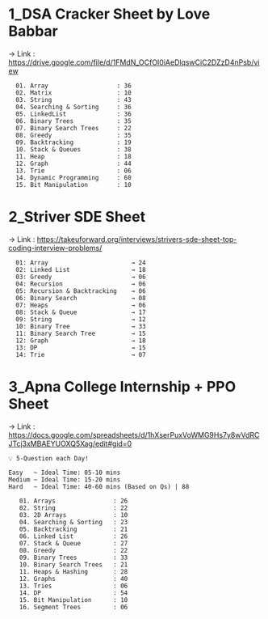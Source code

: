 # 1_DSA Cracker Sheet by Love Babbar

-> Link : https://drive.google.com/file/d/1FMdN_OCfOI0iAeDlqswCiC2DZzD4nPsb/view

      01. Array                   : 36
      02. Matrix                  : 10
      03. String                  : 43
      04. Searching & Sorting     : 36
      05. LinkedList              : 36
      06. Binary Trees            : 35
      07. Binary Search Trees     : 22
      08. Greedy                  : 35
      09. Backtracking            : 19
      10. Stack & Queues          : 38
      11. Heap                    : 18
      12. Graph                   : 44
      13. Trie                    : 06
      14. Dynamic Programming     : 60
      15. Bit Manipulation        : 10

# 2_Striver SDE Sheet

-> Link : https://takeuforward.org/interviews/strivers-sde-sheet-top-coding-interview-problems/

      01: Array                       → 24
      02: Linked List                 → 18
      03: Greedy                      → 06
      04: Recursion                   → 06
      05: Recursion & Backtracking    → 06
      06: Binary Search               → 08
      07: Heaps                       → 06
      08: Stack & Queue               → 17
      09: String                      → 12
      10: Binary Tree                 → 33
      11: Binary Search Tree          → 15
      12: Graph                       → 18
      13: DP                          → 15
      14: Trie                        → 07
      
  # 3_Apna College Internship + PPO Sheet
  
 -> Link : https://docs.google.com/spreadsheets/d/1hXserPuxVoWMG9Hs7y8wVdRCJTcj3xMBAEYUOXQ5Xag/edit#gid=0
 
    💡 5-Question each Day!
    
    Easy   ~ Ideal Time: 05-10 mins
    Medium ~ Ideal Time: 15-20 mins
    Hard   ~ Ideal Time: 40-60 mins (Based on Qs) | 88
 
       01. Arrays                : 26 
       02. String                : 22
       03. 2D Arrays             : 10
       04. Searching & Sorting   : 23
       05. Backtracking          : 21
       06. Linked List           : 26
       07. Stack & Queue         : 27
       08. Greedy                : 22
       09. Binary Trees          : 33
       10. Binary Search Trees   : 21
       11. Heaps & Hashing       : 28
       12. Graphs                : 40
       13. Tries                 : 06
       14. DP                    : 54
       15. Bit Manipulation      : 10
       16. Segment Trees         : 06
